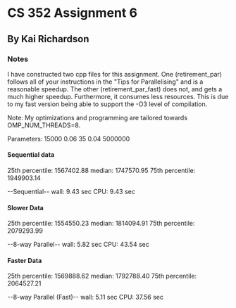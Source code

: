 
# CS 352 Assignment 6

## By Kai Richardson

### Notes

I have constructed two cpp files for this assignment.
One (retirement_par) follows all of your instructions in the "Tips for Parallelising" and is a reasonable speedup.
The other (retirement_par_fast) does not, and gets a much higher speedup. Furthermore, it consumes less resources.
This is due to my fast version being able to support the -O3 level of compilation.

Note: My optimizations and programming are tailored towards OMP_NUM_THREADS=8.

Parameters: 15000 0.06 35 0.04 5000000

#### Sequential data

25th percentile: 1567402.88
         median: 1747570.95
75th percentile: 1949903.14

--Sequential--
wall: 9.43 sec
 CPU: 9.43 sec

#### Slower Data

25th percentile: 1554550.23
         median: 1814094.91
75th percentile: 2079293.99

--8-way Parallel--
wall: 5.82 sec
CPU: 43.54 sec

#### Faster Data

25th percentile: 1569888.62
         median: 1792788.40
75th percentile: 2064527.21

--8-way Parallel (Fast)--
wall: 5.11 sec
 CPU: 37.56 sec
